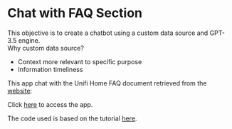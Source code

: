 # Chat with FAQ Section

This objective is to create a chatbot using a custom data source and GPT-3.5 engine.  <br>  Why custom data source?
* Context more relevant to specific purpose
* Information timeliness


This app chat with the Unifi Home FAQ document retrieved from the [website](https://unifi.com.my/support/faq):

Click [here](https://faq-chatbot.streamlit.app/) to access the app.


The code used is based on the tutorial [here](https://blog.streamlit.io/build-a-chatbot-with-custom-data-sources-powered-by-llamaindex/).
